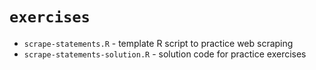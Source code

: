 # `exercises`

- `scrape-statements.R` - template R script to practice web scraping
- `scrape-statements-solution.R` - solution code for practice exercises
